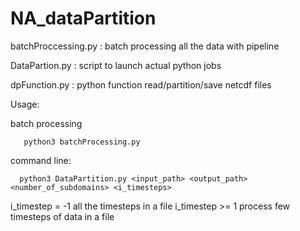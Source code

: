 # NA_dataPartition


batchProccessing.py    : batch processing all the data with pipeline

DataPartion.py         : script to launch actual python jobs

dpFunction.py          : python function read/partition/save netcdf files
 
Usage:   
 
batch processing 

       python3 batchProcessing.py 
       
command line:

      python3 DataPartition.py <input_path> <output_path> <number_of_subdomains> <i_timesteps>
 
i_timestep = -1     all the timesteps in a file
i_timestep >= 1    process few timesteps of data in a file
